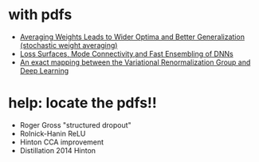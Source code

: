 # with pdfs
- [Averaging Weights Leads to Wider Optima and Better Generalization (stochastic weight averaging)](https://arxiv.org/pdf/1803.05407.pdf)
- [Loss Surfaces, Mode Connectivity,and Fast Ensembling of DNNs](https://arxiv.org/pdf/1802.10026.pdf)
- [An exact mapping between the Variational Renormalization Group and Deep Learning](https://arxiv.org/abs/1410.3831)

# help: locate the pdfs!!
- Roger Gross "structured dropout"
- Rolnick-Hanin ReLU
- Hinton CCA improvement
- Distillation 2014 Hinton

